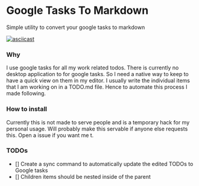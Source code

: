 # Google Tasks To Markdown
 Simple utility to convert your google tasks to markdown

[![asciicast](https://asciinema.org/a/zOX0DYqtbjOZc4AAFa7kY4xHw.svg)](https://asciinema.org/a/zOX0DYqtbjOZc4AAFa7kY4xHw)

### Why
 I use google tasks for all my work related todos. There is currently no desktop application to for google tasks. So I need a native way to keep to have a quick view on them in my editor. I usually write the individual items that I am working on in a TODO.md file. Hence to automate this process I made following. 

### How to install
 Currently this is not made to serve people and is a temporary hack for my personal usage. Will probably make this servable if anyone else requests this. Open a issue if you want me t.

### TODOs
 - [] Create a sync command to automatically update the edited TODOs to Google tasks
 - [] Children items should be nested inside of the parent

